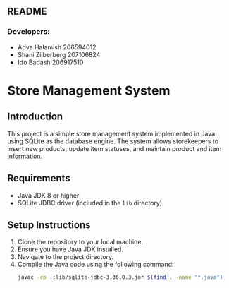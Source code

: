 ## README

### Developers:
- Adva Halamish 206594012
- Shani Zilberberg 207106824
- Ido Badash 206917510

# Store Management System

## Introduction
This project is a simple store management system implemented in Java using SQLite as the database engine. The system allows storekeepers to insert new products, update item statuses, and maintain product and item information.

## Requirements
- Java JDK 8 or higher
- SQLite JDBC driver (included in the `lib` directory)

## Setup Instructions
1. Clone the repository to your local machine.
2. Ensure you have Java JDK installed.
3. Navigate to the project directory.
4. Compile the Java code using the following command:
   ```sh
   javac -cp .:lib/sqlite-jdbc-3.36.0.3.jar $(find . -name "*.java")
